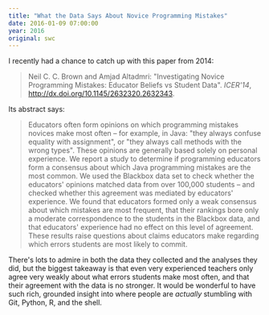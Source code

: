 ```yaml
---
title: "What the Data Says About Novice Programming Mistakes"
date: 2016-01-09 07:00:00
year: 2016
original: swc
---
```


I recently had a chance to catch up with this paper from 2014:

> Neil C. C. Brown and Amjad Altadmri:
> "Investigating Novice Programming Mistakes: Educator Beliefs vs Student Data".
> *ICER'14*, http://dx.doi.org/10.1145/2632320.2632343.

Its abstract says:

> Educators often form opinions on which programming mistakes novices make most often – for example, in Java:
> "they always confuse equality with assignment", or "they always call methods with the wrong types".
> These opinions are generally based solely on personal experience.
> We report a study to determine if programming educators form a consensus about which Java programming mistakes are the most common.
> We used the Blackbox data set to check whether the educators' opinions matched data from over 100,000 students –
> and checked whether this agreement was mediated by educators' experience.
> We found that educators formed only a weak consensus about which mistakes are most frequent,
> that their rankings bore only a moderate correspondence to the students in the Blackbox data,
> and that educators' experience had no effect on this level of agreement.
> These results raise questions about claims educators make regarding which errors students are most likely to commit.

There's lots to admire in both the data they collected and the analyses they did,
but the biggest takeaway is that even very experienced teachers only agree very weakly about
what errors students make most often,
and that their agreement with the data is no stronger.
It would be wonderful to have such rich, grounded insight into
where people are *actually* stumbling with Git, Python, R, and the shell.
